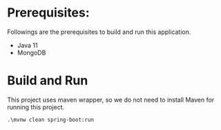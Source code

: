 # Prerequisites:

Followings are the prerequisites to build and run this application.

* Java 11
* MongoDB

# Build and Run

This project uses maven wrapper, so we do not need to install Maven for running this project.

    .\mvnw clean spring-boot:run